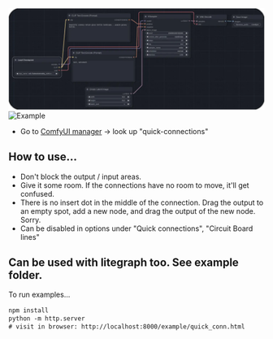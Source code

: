 

![Example](imgs/CircuitBoardExample.webp)
![Example](imgs/CreateSimple.gif)


* Go to [ComfyUI manager](https://github.com/ltdrdata/ComfyUI-Manager) -> look up "quick-connections"

## How to use...


* Don't block the output / input areas.
* Give it some room.  If the connections have no room to move, it'll get confused.
* There is no insert dot in the middle of the connection.  Drag the output to an empty spot, add a new node, and drag the output of the new node.  Sorry.
* Can be disabled in options under "Quick connections", "Circuit Board lines"


## Can be used with litegraph too.  See example folder.  
To run examples...
```
npm install
python -m http.server
# visit in browser: http://localhost:8000/example/quick_conn.html
```

